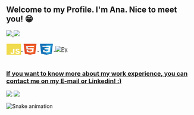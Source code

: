 ## Welcome to my Profile. I'm Ana. Nice to meet you! 😁

 <div>
   <a href="https://github.com/alp-lima">
   <img height="180em" src="https://github-readme-stats.vercel.app/api?username=alp-lima&show_icons=true&theme=radical&include_all_commits=true&count_private=true"/>
   <img height="180em" src="https://github-readme-stats.vercel.app/api/top-langs/?username=alp-lima&layout=compact&langs_count=6&theme=radical"/>

</div>
<div style="display: inline_block"><br>
  <img align="center" alt="Js" height="30" width="40" src="https://raw.githubusercontent.com/devicons/devicon/master/icons/javascript/javascript-plain.svg">
  <img align="center" alt="HTML" height="30" width="40" src="https://raw.githubusercontent.com/devicons/devicon/master/icons/html5/html5-original.svg">
  <img align="center" alt="CSS" height="30" width="40" src="https://raw.githubusercontent.com/devicons/devicon/master/icons/css3/css3-original.svg">
  <img align="center" alt="Py" height="30" width="40" src="https://cdn.jsdelivr.net/gh/devicons/devicon/icons/python/python-original.svg" />
</div>
 
 <br>
 
### If you want to know more about my work experience, you can contact me on my E-mail or Linkedin! :)
 
<div> 
  <a href = "mailto:alp.lima18@gmail.com"><img src="https://img.shields.io/badge/-Gmail-%23333?style=for-the-badge&logo=gmail&logoColor=white" target="_blank"></a>
  <a href="https://www.linkedin.com/in/ana-lima18/" target="_blank"><img src="https://img.shields.io/badge/-LinkedIn-%230077B5?style=for-the-badge&logo=linkedin&logoColor=white" target="_blank"></a> 
 
  ![Snake animation](https://github.com/alp-lima/alp-lima/blob/output/github-contribution-grid-snake.svg)

</div>
